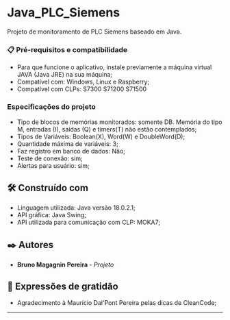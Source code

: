 # Java_PLC_Siemens

Projeto de monitoramento de PLC Siemens baseado em Java.


### 📋 Pré-requisitos e compatibilidade
- Para que funcione o aplicativo, instale previamente a máquina virtual JAVA (Java JRE) na sua máquina;
- Compatível com: Windows, Linux e Raspberry;
- Compatível com CLPs: S7300 S71200 S71500

### Especificações do projeto
- Tipo de blocos de memórias monitorados: somente DB. Memória do tipo M, entradas (I), saídas (Q) e timers(T) não estão contemplados;
- Tipos de Variáveis: Boolean(X), Word(W) e DoubleWord(D);
- Quantidade máxima de variáveis: 3;
- Faz registro em banco de dados: Não;
- Teste de conexão: sim;
- Alertas para usuário: sim;

## 🛠️ Construído com
* Linguagem utilizada: Java versão 18.0.2.1;
* API gráfica: Java Swing;
* API utilizada para comunicação com CLP: MOKA7;

## ✒️ Autores
* **Bruno Magagnin Pereira** - *Projeto*

## 🎁 Expressões de gratidão
* Agradecimento à Maurício Dal'Pont Pereira pelas dicas de CleanCode;

---
